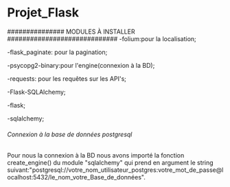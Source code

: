 # Projet_Flask

############### MODULES À INSTALLER #############################
-folium:pour la localisation;

-flask_paginate: pour la pagination;

-psycopg2-binary:pour l'engine(connexion à la BD);

-requests: pour les requêtes sur les API's;

-Flask-SQLAlchemy;

-flask;

-sqlalchemy;

###### Connexion à la base de données postgresql #########################
Pour nous la connexion à la BD nous avons importé la fonction create_engine() du module "sqlalchemy" 
qui prend en argument le string suivant:"postgresql://votre_nom_utilisateur_postgres:votre_mot_de_passe@localhost:5432/le_nom_votre_Base_de_données".



